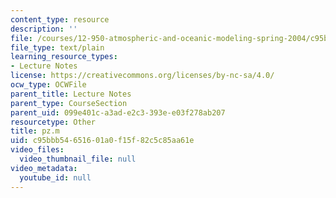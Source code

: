 ```yaml
---
content_type: resource
description: ''
file: /courses/12-950-atmospheric-and-oceanic-modeling-spring-2004/c95bbb54651601a0f15f82c5c85aa61e_pz.m
file_type: text/plain
learning_resource_types:
- Lecture Notes
license: https://creativecommons.org/licenses/by-nc-sa/4.0/
ocw_type: OCWFile
parent_title: Lecture Notes
parent_type: CourseSection
parent_uid: 099e401c-a3ad-e2c3-393e-e03f278ab207
resourcetype: Other
title: pz.m
uid: c95bbb54-6516-01a0-f15f-82c5c85aa61e
video_files:
  video_thumbnail_file: null
video_metadata:
  youtube_id: null
---
```

